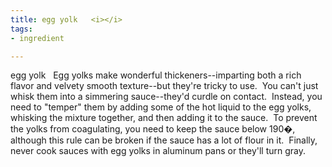 ```yaml
---
title: egg yolk   <i></i>
tags:
- ingredient

---
```

egg yolk    Egg yolks make wonderful thickeners--imparting both a rich flavor and velvety smooth texture--but they're tricky to use.  You can't just whisk them into a simmering sauce--they'd curdle on contact.  Instead, you need to "temper" them by adding some of the hot liquid to the egg yolks, whisking the mixture together, and then adding it to the sauce.  To prevent the yolks from coagulating, you need to keep the sauce below 190�, although this rule can be broken if the sauce has a lot of flour in it.  Finally, never cook sauces with egg yolks in aluminum pans or they'll turn gray.
